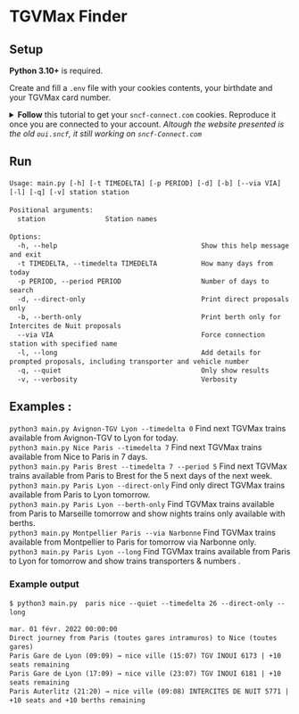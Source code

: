 # TGVMax Finder


## Setup

<b>Python 3.10+</b> is required. 

Create and fill a `.env` file with your cookies contents, your birthdate and your TGVMax card number.
<details>
  <summary><b>Follow</b> this tutorial to get your <code>sncf-connect.com</code> cookies. Reproduce it once you are connected to your account.  
  <i>Altough the website presented is the old <code>oui.sncf</code>, it still working on <code>sncf-Connect.com</code></i></summary>

![](docs/get-ouisncf-cookies-tutorial.gif)

</details>


## Run
```
Usage: main.py [-h] [-t TIMEDELTA] [-p PERIOD] [-d] [-b] [--via VIA] [-l] [-q] [-v] station station

Positional arguments:
  station               Station names

Options:
  -h, --help                                    Show this help message and exit
  -t TIMEDELTA, --timedelta TIMEDELTA           How many days from today
  -p PERIOD, --period PERIOD                    Number of days to search
  -d, --direct-only                             Print direct proposals only
  -b, --berth-only                              Print berth only for Intercites de Nuit proposals
  --via VIA                                     Force connection station with specified name
  -l, --long                                    Add details for prompted proposals, including transporter and vehicle number
  -q, --quiet                                   Only show results
  -v, --verbosity                               Verbosity
```
## Examples :

`python3 main.py Avignon-TGV Lyon --timedelta 0` Find next TGVMax trains available from Avignon-TGV to Lyon for today.  
`python3 main.py Nice Paris --timedelta 7` Find next TGVMax trains available from Nice to Paris in 7 days.  
`python3 main.py Paris Brest --timedelta 7 --period 5` Find next TGVMax trains available from Paris to Brest for the 5 next days of the next week.  
`python3 main.py Paris Lyon --direct-only` Find only direct TGVMax trains available from Paris to Lyon tomorrow.  
`python3 main.py Paris Lyon --berth-only` Find TGVMax trains available from Paris to Marseille tomorrow and show nights trains only available with berths.  
`python3 main.py Montpellier Paris --via Narbonne` Find TGVMax trains available from Montpellier to Paris for tomorrow via Narbonne only.  
`python3 main.py Paris Lyon --long` Find TGVMax trains available from Paris to Lyon for tomorrow and show trains transporters & numbers .



### Example output
```shell
$ python3 main.py  paris nice --quiet --timedelta 26 --direct-only --long
```
```
mar. 01 févr. 2022 00:00:00
Direct journey from Paris (toutes gares intramuros) to Nice (toutes gares)
Paris Gare de Lyon (09:09) → nice ville (15:07) TGV INOUI 6173 | +10 seats remaining  
Paris Gare de Lyon (17:09) → nice ville (23:07) TGV INOUI 6181 | +10 seats remaining  
Paris Auterlitz (21:20) → nice ville (09:08) INTERCITES DE NUIT 5771 | +10 seats and +10 berths remaining  
```
